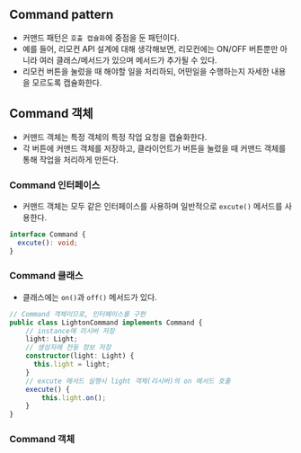 ## Command pattern
- 커맨드 패턴은 `호출 캡슐화`에 중점을 둔 패턴이다.
- 예를 들어, 리모컨 API 설계에 대해 생각해보면, 리모컨에는 ON/OFF 버튼뿐만 아니라 여러 클래스/메서드가 있으며 메서드가 추가될 수 있다. 
- 리모컨 버튼을 눌렀을 때 해야할 일을 처리하되, 어떤일을 수행하는지 자세한 내용을 모르도록 캡슐화한다.

## Command 객체
- 커맨드 객체는 특정 객체의 특정 작업 요청을 캡슐화한다.
- 각 버튼에 커맨드 객체를 저장하고, 클라이언트가 버튼을 눌렀을 때 커맨드 객체를 통해 작업을 처리하게 만든다.

### Command 인터페이스
- 커맨드 객체는 모두 같은 인터페이스를 사용하며 일반적으로 `excute()` 메서드를 사용한다.
```ts
interface Command {
  excute(): void;
}
```
### Command 클래스
- 클래스에는 `on()`과 `off()` 메서드가 있다.
```ts
// Command 객체이므로, 인터페이스를 구현
public class LightonCommand implements Command {
    // instance에 리시버 저장
    light: Light;
    // 생성자에 전등 정보 저장
    constructor(light: Light) {
      this.light = light;
    }
    // excute 메서드 실행시 light 객체(리시버)의 on 메서드 호출
    execute() {
        this.light.on();
    }
}
```
### Command 객체
